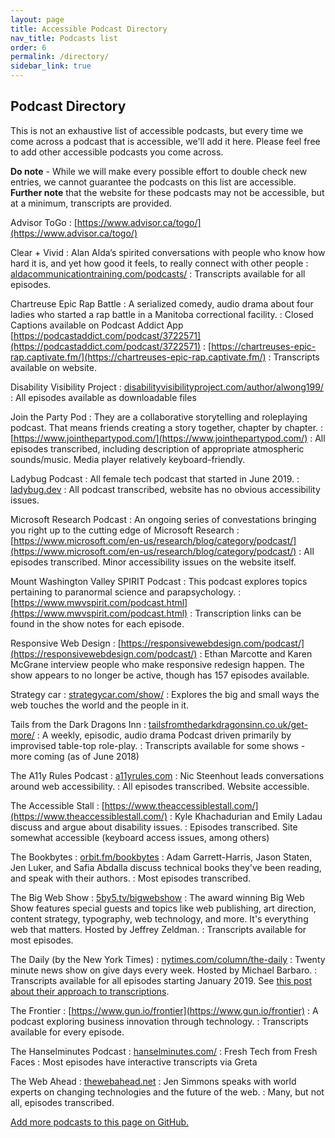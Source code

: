 ```yaml
---
layout: page
title: Accessible Podcast Directory
nav_title: Podcasts list
order: 6
permalink: /directory/
sidebar_link: true
---
```


## Podcast Directory

This is not an exhaustive list of accessible podcasts, but every time we come across a podcast that is accessible, we'll add it here. Please feel free to add other accessible podcasts you come across. 

**Do note** - While we will make every possible effort to double check new entries, we cannot guarantee the podcasts on this list are accessible. **Further note** that the website for these podcasts may not be accessible, but at a minimum, transcripts are provided.

Advisor ToGo
: [https://www.advisor.ca/togo/](https://www.advisor.ca/togo/)

Clear + Vivid
: Alan Alda’s spirited conversations with people who know how hard it is, and yet how good it feels, to really connect with other people
: [aldacommunicationtraining.com/podcasts/](http://www.aldacommunicationtraining.com/podcasts/)
: Transcripts available for all episodes.

Chartreuse Epic Rap Battle
: A serialized comedy, audio drama about four ladies who started a rap battle in a Manitoba correctional facility.
: Closed Captions available on Podcast Addict App [https://podcastaddict.com/podcast/3722571](https://podcastaddict.com/podcast/3722571)
: [https://chartreuses-epic-rap.captivate.fm/](https://chartreuses-epic-rap.captivate.fm/)
: Transcripts available on website. 



Disability Visibility Project
: [disabilityvisibilityproject.com/<wbr>author/alwong199/](https://disabilityvisibilityproject.com/author/alwong199/)
: All episodes available as downloadable files

Join the Party Pod
: They are a collaborative storytelling and roleplaying podcast. That means friends creating a story together, chapter by chapter.
: [https://www.jointhepartypod.com/](https://www.jointhepartypod.com/)
: All episodes transcribed, including description of appropriate atmospheric sounds/music. Media player relatively keyboard-friendly.

Ladybug Podcast
: All female tech podcast that started in June 2019.
: [ladybug.dev](https://ladybug.dev)
: All podcast transcribed, website has no obvious accessibility issues.

Microsoft Research Podcast
: An ongoing series of convestations bringing you right up to the cutting edge of Microsoft Research
: [https://www.microsoft.com/en-us/research/blog/category/podcast/](https://www.microsoft.com/en-us/research/blog/category/podcast/)
: All episodes transcribed. Minor accessibility issues on the website itself.

Mount Washington Valley SPIRIT Podcast
: This podcast explores topics pertaining to paranormal science and parapsychology.
: [https://www.mwvspirit.com/podcast.html](https://www.mwvspirit.com/podcast.html)
: Transcription links can be found in the show notes for each episode.

Responsive Web Design
: [https://responsivewebdesign.com/podcast/](https://responsivewebdesign.com/podcast/)
: Ethan Marcotte and Karen McGrane interview people who make responsive redesign happen. The show appears to no longer be active, though has 157 episodes available.

Strategy car
: [strategycar.com/show/](https://strategycar.com/show/)
: Explores the big and small ways the web touches the world and the people in it.

Tails from the Dark Dragons Inn
: [tailsfromthedarkdragonsinn.co.uk/get-more/](https://tailsfromthedarkdragonsinn.co.uk/get-more/)
: A weekly, episodic, audio drama Podcast driven primarily by improvised table-top role-play.
: Transcripts available for some shows - more coming (as of June 2018)

The A11y Rules Podcast
: [a11yrules.com](https://a11yrules.com)
: Nic Steenhout leads conversations around web accessibility.
: All episodes transcribed. Website accessible.

The Accessible Stall
: [https://www.theaccessiblestall.com/](https://www.theaccessiblestall.com/)
: Kyle Khachadurian and Emily Ladau discuss and argue about disability issues.
: Episodes transcribed. Site somewhat accessible (keyboard access issues, among others)

The Bookbytes
: [orbit.fm/bookbytes](https://www.orbit.fm/bookbytes)
: Adam Garrett-Harris, Jason Staten, Jen Luker, and Safia Abdalla discuss technical books they've been reading, and speak with their authors.
: Most episodes transcribed.

The Big Web Show
: [5by5.tv/bigwebshow](http://5by5.tv/bigwebshow)
: The award winning Big Web Show features special guests and topics like web publishing, art direction, content strategy, typography, web technology, and more. It's everything web that matters. Hosted by Jeffrey Zeldman.
: Transcripts available for most episodes.

The Daily (by the New York Times)
: [nytimes.com/column/the-daily](https://www.nytimes.com/column/the-daily)
: Twenty minute news show on give days every week. Hosted by Michael Barbaro.
: Transcripts available for all episodes starting January 2019. See [this post about their approach to transcriptions](https://open.nytimes.com/from-audio-waves-to-words-episodes-of-the-daily-now-come-with-transcripts-298ab8cb9481).

The Frontier
: [https://www.gun.io/frontier](https://www.gun.io/frontier)
: A podcast exploring business innovation through technology.
: Transcripts available for every episode.

The Hanselminutes Podcast
: [hanselminutes.com/](https://hanselminutes.com/)
: Fresh Tech from Fresh Faces
: Most episodes have interactive transcripts via Greta

The Web Ahead
: [thewebahead.net](http://www.thewebahead.net)
: Jen Simmons speaks with world experts on changing technologies and the future of the web.
: Many, but not all, episodes transcribed.

[Add more podcasts to this page on GitHub.](https://github.com/podcast-accessibility/podcast-accessibility.github.io/edit/master/{{page.path}})
